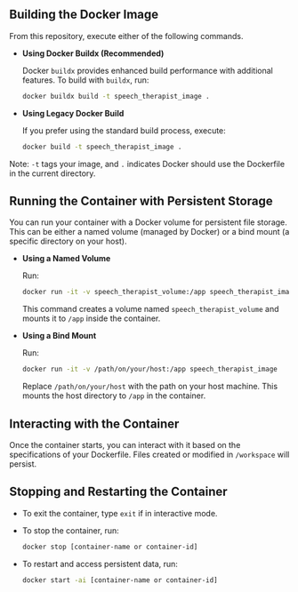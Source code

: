 ## Building the Docker Image

From this repository, execute either of the following commands.

- **Using Docker Buildx (Recommended)**

  Docker `buildx` provides enhanced build performance with additional features.
  To build with `buildx`, run:

  ```bash
  docker buildx build -t speech_therapist_image .
  ```
- **Using Legacy Docker Build**

  If you prefer using the standard build process, execute:

  ```bash
  docker build -t speech_therapist_image .
  ```

Note: `-t` tags your image, and `.` indicates Docker should use the Dockerfile
in the current directory.

## Running the Container with Persistent Storage

You can run your container with a Docker volume for persistent file storage.
This can be either a named volume (managed by Docker) or a bind mount (a
specific directory on your host).

- **Using a Named Volume**

  Run:

  ```bash
  docker run -it -v speech_therapist_volume:/app speech_therapist_image
  ```

  This command creates a volume named `speech_therapist_volume` and mounts it
  to `/app` inside the container.

- **Using a Bind Mount**

  Run:

  ```bash
  docker run -it -v /path/on/your/host:/app speech_therapist_image
  ```

  Replace `/path/on/your/host` with the path on your host machine. This mounts
  the host directory to `/app` in the container.

## Interacting with the Container

Once the container starts, you can interact with it based on the specifications
of your Dockerfile. Files created or modified in `/workspace` will persist.

## Stopping and Restarting the Container

- To exit the container, type `exit` if in interactive mode.

- To stop the container, run:

  ```bash
  docker stop [container-name or container-id]
  ```

- To restart and access persistent data, run:

  ```bash
  docker start -ai [container-name or container-id]
  ```
